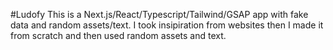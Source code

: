 #Ludofy
This is a Next.js/React/Typescript/Tailwind/GSAP app with fake data and random assets/text. I took insipiration from websites then I made it from scratch and then used random assets and text.
